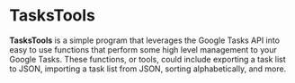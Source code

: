 # TasksTools
**TasksTools** is a simple program that leverages the Google Tasks API into easy to use functions that perform some high level management to your Google Tasks. These functions, or tools, could include exporting a task list to JSON, importing a task list from JSON, sorting alphabetically, and more.

